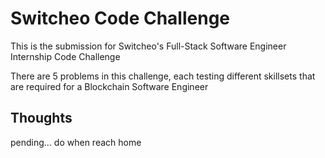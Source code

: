 # Switcheo Code Challenge #

This is the submission for Switcheo's Full-Stack Software Engineer Internship Code Challenge

There are 5 problems in this challenge, each testing different skillsets that are required for a Blockchain Software Engineer

## Thoughts ##

pending... do when reach home
